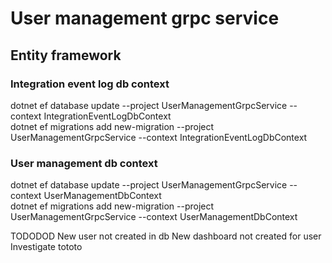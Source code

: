 ﻿# User management grpc service

## Entity framework

### Integration event log db context
dotnet ef database update --project UserManagementGrpcService --context IntegrationEventLogDbContext  
dotnet ef migrations add new-migration --project UserManagementGrpcService --context IntegrationEventLogDbContext  

### User management db context
dotnet ef database update --project UserManagementGrpcService --context UserManagementDbContext  
dotnet ef migrations add new-migration --project UserManagementGrpcService --context UserManagementDbContext  


TODODOD
New user not created in db
New dashboard not created for user
Investigate tototo